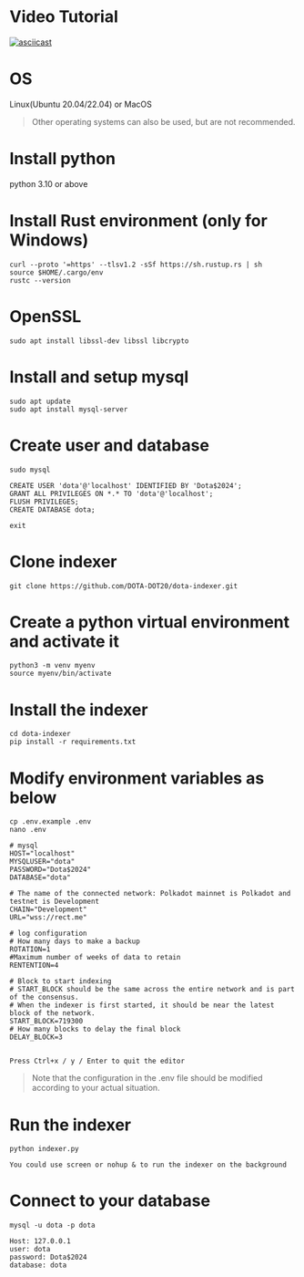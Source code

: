 # Video Tutorial
[![asciicast](https://asciinema.org/a/HNjOsxkvpNGFF4yGZhM9DseEr.svg)](https://asciinema.org/a/HNjOsxkvpNGFF4yGZhM9DseEr)

# OS
Linux(Ubuntu 20.04/22.04) or MacOS
> Other operating systems can also be used, but are not recommended.


# Install python
python 3.10 or above

# Install Rust environment (only for Windows)
```angular2html
curl --proto '=https' --tlsv1.2 -sSf https://sh.rustup.rs | sh
source $HOME/.cargo/env
rustc --version
```
# OpenSSL
```angular2html
sudo apt install libssl-dev libssl libcrypto
```
# Install and setup mysql
```
sudo apt update
sudo apt install mysql-server
```

# Create user and database

```
sudo mysql

CREATE USER 'dota'@'localhost' IDENTIFIED BY 'Dota$2024';
GRANT ALL PRIVILEGES ON *.* TO 'dota'@'localhost';
FLUSH PRIVILEGES;
CREATE DATABASE dota;

exit
```

# Clone indexer
```
git clone https://github.com/DOTA-DOT20/dota-indexer.git 
```

# Create a python virtual environment and activate it
```angular2html
python3 -m venv myenv
source myenv/bin/activate
```

# Install the indexer
```angular2html
cd dota-indexer
pip install -r requirements.txt
```
# Modify environment variables as below

```angular2html
cp .env.example .env
nano .env

# mysql
HOST="localhost"
MYSQLUSER="dota"
PASSWORD="Dota$2024"
DATABASE="dota"

# The name of the connected network: Polkadot mainnet is Polkadot and testnet is Development
CHAIN="Development"
URL="wss://rect.me"

# log configuration
# How many days to make a backup
ROTATION=1
#Maximum number of weeks of data to retain
RENTENTION=4

# Block to start indexing
# START_BLOCK should be the same across the entire network and is part of the consensus.
# When the indexer is first started, it should be near the latest block of the network.
START_BLOCK=719300
# How many blocks to delay the final block
DELAY_BLOCK=3


Press Ctrl+x / y / Enter to quit the editor
```



> Note that the configuration in the .env file should be modified according to your actual situation.

# Run the indexer
```angular2html
python indexer.py

You could use screen or nohup & to run the indexer on the background
```

# Connect to your database
```
mysql -u dota -p dota

Host: 127.0.0.1
user: dota
password: Dota$2024
database: dota
```
